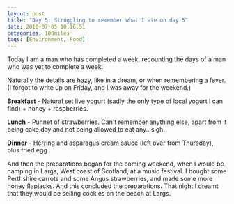 ```yaml
---
layout: post
title: "Day 5: Struggling to remember what I ate on day 5"
date: 2010-07-05 10:16:51
categories: 100miles
tags: [Environment, Food]
---
```


Today I am a man who has completed a week, recounting the days of a man who was yet to complete a week. 

<!--more-->

Naturally the details are hazy, like in a dream, or when remembering a fever. (I forgot to write up on Friday, and I was away for the weekend.)

**Breakfast** - Natural set live yogurt (sadly the only type of local yogurt I can find) + honey + raspberries.

**Lunch** - Punnet of strawberries. Can't remember anything else, apart from it being cake day and not being allowed to eat any.. sigh.

**Dinner** - Herring and asparagus cream sauce (left over from Thursday), plus fried egg.

And then the preparations began for the coming weekend, when I would be camping in Largs, West coast of Scotland, at a music festival. I bought some Perthshire carrots and some Angus strawberries, and made some more honey flapjacks. And this concluded the preparations. That night I dreamt that they would be selling cockles on the beach at Largs.